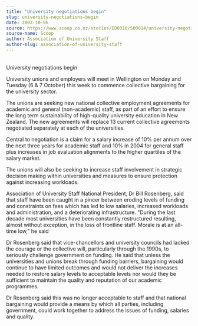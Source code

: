 ```yaml
---
title: "University negotiations begin"
slug: university-negotiations-begin
date: 2003-10-06
source: https://www.scoop.co.nz/stories/ED0310/S00014/university-negotiations-begin.htm
source-name: Scoop
author: Association of University Staff
author-slug: association-of-university-staff
---
```


<p><br> University negotiations begin</p>

<p>University unions and
employers will meet in Wellington on Monday and Tuesday (6 &amp;
7 October) this week to commence collective bargaining for
the university sector.</p>

<p>The unions are seeking new
national collective employment agreements for academic and
general (non-academic) staff, as part of an effort to ensure
the long term sustainability of high-quality university
education in New Zealand. The new agreements will replace 13
current collective agreements negotiated separately at each
of the universities.</p>

<p>Central to negotiation is a claim
for a salary increase of 10% per annum over the next three
years for academic staff and 10% in 2004 for general staff
plus increases in job evaluation alignments to the higher
quartiles of the salary market.</p>

<p>The unions will also be
seeking to increase staff involvement in strategic decision
making within universities and measures to ensure protection
against increasing workloads.</p>

<p>Association of University
Staff National President, Dr Bill Rosenberg, said that staff
have been caught in a pincer between eroding levels of
funding and constraints on fees which has led to low
salaries, increased workloads and administration, and a
deteriorating infrastructure. "During the last decade most
universities have been constantly restructured resulting,
almost without exception, in the loss of frontline staff.
Morale is at an all-time low," he said<p>

<p>Dr Rosenberg said
that vice-chancellors and university councils had lacked the
courage or the collective will, particularly through the
1990s, to seriously challenge government on funding. He said
that unless the universities and unions break through
funding barriers, bargaining would continue to have limited
outcomes and would not deliver the increases needed to
restore salary levels to acceptable levels nor would they be
sufficient to maintain the quality and reputation of our
academic programmes.<p>

<p>Dr Rosenberg said this was no
longer acceptable to staff and that national bargaining
would provide a means by which all parties, including
government, could work together to address the issues of
funding, salaries and quality.
<br><p>